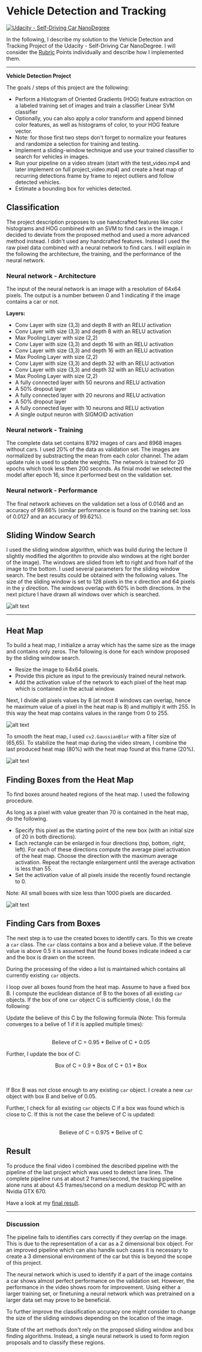 
# Vehicle Detection and Tracking
[![Udacity - Self-Driving Car NanoDegree](https://s3.amazonaws.com/udacity-sdc/github/shield-carnd.svg)](http://www.udacity.com/drive)

In the following, I describe my solution to the Vehicle Detection and Tracking Project of the Udacity - Self-Driving Car NanoDegree. I will consider the [Rubric](https://review.udacity.com/#!/rubrics/513/view) Points individually and describe how I implemented them.

---

**Vehicle Detection Project**

The goals / steps of this project are the following:

* Perform a Histogram of Oriented Gradients (HOG) feature extraction on a labeled training set of images and train a classifier Linear SVM classifier
* Optionally, you can also apply a color transform and append binned color features, as well as histograms of color, to your HOG feature vector. 
* Note: for those first two steps don't forget to normalize your features and randomize a selection for training and testing.
* Implement a sliding-window technique and use your trained classifier to search for vehicles in images.
* Run your pipeline on a video stream (start with the test_video.mp4 and later implement on full project_video.mp4) and create a heat map of recurring detections frame by frame to reject outliers and follow detected vehicles.
* Estimate a bounding box for vehicles detected.

[//]: # (Image References)
[image1]: ./output_images/sliding_windows.png
[image2]: ./output_images/heat_raw.png
[image3]: ./output_images/heat_blure.png
[image4]: ./output_images/heat_with_boxes.png
[video1]: ./project_solution.mp4


## Classification

The project description proposes to use handcrafted features like color histograms and HOG combined with an SVM to find cars in the image. I decided to deviate from the proposed method and used a more advanced method instead. I didn't used any handcrafted features. Instead I used the raw pixel data combined with a neural network to find cars. I will explain in the following the architecture, the training, and the performance of the neural network.


### Neural network - Architecture

The input of the neural network is an image with a resolution of 64x64 pixels. The output is a number between 0 and 1 indicating if the image contains a car or not.

**Layers:**
* Conv Layer with size (3,3) and depth 8 with an RELU activation
* Conv Layer with size (3,3) and depth 8 with an RELU activation
* Max Pooling Layer with size (2,2)
* Conv Layer with size (3,3) and depth 16 with an RELU activation
* Conv Layer with size (3,3) and depth 16 with an RELU activation
* Max Pooling Layer with size (2,2)
* Conv Layer with size (3,3) and depth 32 with an RELU activation
* Conv Layer with size (3,3) and depth 32 with an RELU activation
* Max Pooling Layer with size (2,2)
* A fully connected layer with 50 neurons and RELU activation
* A 50% dropout layer
* A fully connected layer with 20 neurons and RELU activation
* A 50% dropout layer
* A fully connected layer with 10 neurons and RELU activation
* A single output neuron  with SIGMOID activation

### Neural network - Training

The complete data set contains 8792 images of cars and 8968 images without cars. I used 20% of the data as validation set. The images are normalized by substracting the mean from each color channel. The adam update rule is used to update the weights. The network is trained for 20 epochs which took less then 200 seconds. As finial model we selected the model after epoch 16, since it performed best on the validation set. 


### Neural network - Performance

The final network achieves on the validation set a loss of 0.0146 and an accuracy of 99.66% (similar performance is found on the training set: loss of 0.0127 and an accuracy of 99.62%).


## Sliding Window Search

I used the sliding window algorithm, which was build during the lecture (I slightly modified the algorithm to provide also windows at the right border of the image). The windows are slided from left to right and from half of the image to the bottom. I used several parameters for the sliding window search. The best results could be obtained with the following values. The size of the sliding window is set to 128 pixels in the x direction and 64 pixels in the y direction. The windows overlap with 60% in both directions. In the next picture I have drawn all windows over which is searched.

![alt text][image1]

---


## Heat Map

To build a heat map, I initialize a array which has the same size as the image and contains only zeros. The following is done for each window proposed by the sliding window search. 

* Resize the image to 64x64 pixels.
* Provide this picture as input to the previously trained neural network.
* Add the activation value of the network to each pixel of the heat map which is contained in the actual window.

Next, I divide all pixels values by 8 (at most 8 windows can overlap, hence he maximum value of a pixel in the heat map is 8) and multiply it with 255. In this way the heat map contains values in the range from 0 to 255. 

![alt text][image2]

To smooth the heat map, I used `cv2.GaussianBlur` with a filter size of (65,65). To stabilize the heat map during the video stream, I combine the last produced heat map (80%) with the heat map found at this frame (20%).

![alt text][image3]

## Finding Boxes from the Heat Map

To find boxes around heated regions of the heat map. I used the following procedure. 

As long as a pixel with value greater than 70 is contained in the heat map, do the following.
* Specify this pixel as the starting point of the new box (with an initial size of 20 in both directions).
* Each rectangle can be enlarged in four directions (top, bottom, right, left). For each of these directions compute the average pixel activation of the heat map. Choose the direction with the maximum average activation. Repeat the rectangle enlargement until the average activation is less than 55.
* Set the activation value of all pixels inside the recently found rectangle to 0.

Note: All small boxes with size less than 1000 pixels are discarded.

![alt text][image4]




## Finding Cars from Boxes

The next step is to use the created boxes to identify cars. To this we create a `car` class. The `car` class contains a box and a believe value. If the believe value is above 0.5 it is assumed that the found boxes indicate indeed a car and the box is drawn on the screen. 

During the processing of the video a list is maintained which contains all currently existing `car` objects.

I loop over all boxes found from the heat map. Assume to have a fixed box B. I compute the euclidean distance of B to the boxes of all existing `car` objects. If the box of one `car` object C is sufficiently close, I do the following: 

Update the believe of this C by the following formula  (Note: This formula converges to a belive of 1 if it is applied multiple times): <br><br>

<center>Believe of C = 0.95 * Belive of C + 0.05</center>

Further, I update the box of C:

<center>Box of C = 0.9 * Box of C + 0.1 * Box </center> <br><br>

If Box B was not close enough to any existing `car` object. I create a new `car` object with box B and belive of 0.05.  

Further, I check for all existing `car` objects C if a box was found which is close to C. If this is not the case the believe of C is updated: <br><br>

<center> Believe of C = 0.975 * Belive of C </center>


## Result

To produce the final video I combined the described pipeline with the pipeline of the last project which was used to detect lane lines. The complete pipeline runs at about 2 frames/second, the tracking pipeline alone runs at about 4.5 frames/second on a medium desktop PC with an Nvidia GTX 670.

Have a look at my [final result](./project_solution.mp4).

---

### Discussion

The pipeline fails to identifies cars correctly if they overlap on the image. This is due to the representation of a car as a 2 dimensional box object. For an improved pipeline which can also handle such cases it is necessary to create a 3 dimensional environment of the car but this is beyond the scope of this project.

The neural network which is used to identify if a part of the image contains a car shows almost perfect performance on the validation set. However, the performance in the video shows room for improvement. Using either a larger training set, or finetuning a neural network which was pretrained on a larger data set may prove to be beneficial. 

To further improve the classification accuracy one might consider to change the size of the sliding windows depending on the location of the image.

State of the art methods don't rely on the proposed sliding window and box finding algorithms. Instead, a single neural network is used to form region proposals and to classify these regions.
